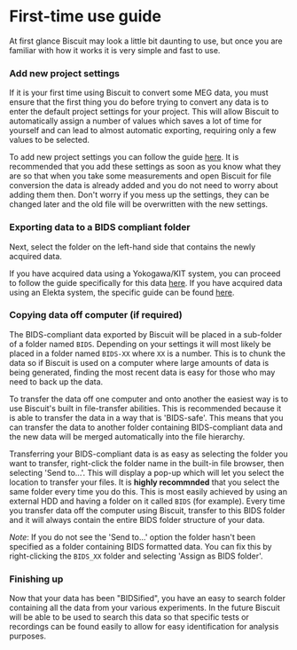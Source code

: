 # First-time use guide

At first glance Biscuit may look a little bit daunting to use, but once you are familiar with how it works it is very simple and fast to use.

### Add new project settings

If it is your first time using Biscuit to convert some MEG data, you must ensure that the first thing you do before trying to convert any data is to enter the default project settings for your project.
This will allow Biscuit to automatically assign a number of values which saves a lot of time for yourself and can lead to almost automatic exporting, requiring only a few values to be selected.

To add new project settings you can follow the guide [here](guide_new_proj_settings.md).
It is recommended that you add these settings as soon as you know what they are so that when you take some measurements and open Biscuit for file conversion the data is already added and you do not need to worry about adding them then.
Don't worry if you mess up the settings, they can be changed later and the old file will be overwritten with the new settings.

### Exporting data to a BIDS compliant folder

Next, select the folder on the left-hand side that contains the newly acquired data.

If you have acquired data using a Yokogawa/KIT system, you can proceed to follow the guide specifically for this data [here](guide_kit.md).
If you have acquired data using an Elekta system, the specific guide can be found [here](guide_elekta.md).

### Copying data off computer (if required)

The BIDS-compliant data exported by Biscuit will be placed in a sub-folder of a folder named `BIDS`. Depending on your settings it will most likely be placed in a folder named `BIDS-XX` where `XX` is a number. This is to chunk the data so if Biscuit is used on a computer where large amounts of data is being generated, finding the most recent data is easy for those who may need to back up the data.

To transfer the data off one computer and onto another the easiest way is to use Biscuit's built in file-transfer abilities. This is recommended because it is able to transfer the data in a way that is 'BIDS-safe'. This means that you can transfer the data to another folder containing BIDS-compliant data and the new data will be merged automatically into the file hierarchy.

Transferring your BIDS-compliant data is as easy as selecting the folder you want to transfer, right-click the folder name in the built-in file browser, then selecting 'Send to...'.
This will display a pop-up which will let you select the location to transfer your files. It is **highly recommnded** that you select the same folder every time you do this. This is most easily achieved by using an external HDD and having a folder on it called `BIDS` (for example). Every time you transfer data off the computer using Biscuit, transfer to this BIDS folder and it will always contain the entire BIDS folder structure of your data.

*Note*: If you do not see the 'Send to...' option the folder hasn't been specified as a folder containing BIDS formatted data. You can fix this by right-clicking the `BIDS_XX` folder and selecting 'Assign as BIDS folder'.

### Finishing up

Now that your data has been "BIDSified", you have an easy to search folder containing all the data from your various experiments.
In the future Biscuit will be able to be used to search this data so that specific tests or recordings can be found easily to allow for easy identification for analysis purposes.